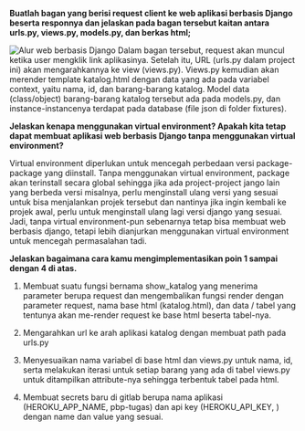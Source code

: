 **Buatlah bagan yang berisi request client ke web aplikasi berbasis Django beserta responnya dan jelaskan pada bagan tersebut kaitan antara urls.py, views.py, models.py, dan berkas html;**

![Alur web berbasis Django](/assets/images/BaganDjango.jpg)
Dalam bagan tersebut, request akan muncul ketika user mengklik link aplikasinya. Setelah itu, URL (urls.py dalam project ini) akan mengarahkannya ke view (views.py). Views.py kemudian akan merender template katalog.html dengan data yang ada pada variabel context, yaitu nama, id, dan barang-barang katalog. Model data (class/object) barang-barang katalog tersebut ada pada models.py, dan instance-instancenya terdapat pada database (file json di folder fixtures).


**Jelaskan kenapa menggunakan virtual environment? Apakah kita tetap dapat membuat aplikasi web berbasis Django tanpa menggunakan virtual environment?**

Virtual environment diperlukan untuk mencegah perbedaan versi package-package yang diinstall. Tanpa menggunakan virtual environment, package akan terinstall secara global sehingga jika ada project-project jango lain yang berbeda versi misalnya, perlu menginstall ulang versi yang sesuai untuk bisa menjalankan projek tersebut dan nantinya jika ingin kembali ke projek awal, perlu untuk menginstall ulang lagi versi django yang sesuai. Jadi, tanpa virtual environment-pun sebenarnya tetap bisa membuat web berbasis django, tetapi lebih dianjurkan menggunakan virtual environment untuk mencegah permasalahan tadi.

 

**Jelaskan bagaimana cara kamu mengimplementasikan poin 1 sampai dengan 4 di atas.**

1. Membuat suatu fungsi bernama show_katalog yang menerima parameter berupa request dan mengembalikan fungsi render dengan parameter request, nama base html (katalog.html), dan data / tabel yang tentunya akan me-render request ke base html beserta tabel-nya.

 

2. Mengarahkan url ke arah aplikasi katalog dengan membuat path pada urls.py

 

3. Menyesuaikan nama variabel di base html dan views.py untuk nama, id, serta melakukan iterasi untuk setiap barang yang ada di tabel views.py untuk ditampilkan attribute-nya sehingga terbentuk tabel pada html.

 

4. Membuat secrets baru di gitlab berupa nama aplikasi (HEROKU_APP_NAME, pbp-tugas) dan api key (HEROKU_API_KEY, <API key di akun saya>) dengan name dan value yang sesuai.